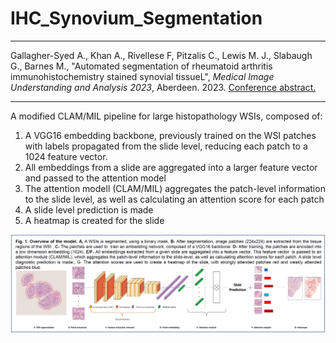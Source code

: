# IHC_Synovium_Segmentation

--------------

Gallagher-Syed A., Khan A., Rivellese F, Pitzalis C., Lewis M. J., Slabaugh G., Barnes M., "Automated segmentation of rheumatoid arthritis immunohistochemistry stained synovial tissueL", _Medical Image Understanding and Analysis 2023_, Aberdeen. 2023. <a href="https://github.com/AmayaGS/HistoMIL/blob/ac2ae80b998afc4f7298161562dba8bf2f688a4a/Automated_segmentation_of_Rheumatoid_Arthritis_Immunohistochemistry_stained_synovial_tissue.pdf" target="_blank">Conference abstract.</a>

--------------

A modified CLAM/MIL pipeline for large histopathology WSIs, composed of:

<ol>
  <li>A VGG16 embedding backbone, previously trained on the WSI patches with labels propagated from the slide level, reducing each patch to a 1024 feature vector. </li>
  <li>All embeddings from a slide are aggregated into a larger feature vector and passed to the attention model</li>
  <li>The attention modell (CLAM/MIL) aggregates the patch-level information to the slide level, as well as calculating an attention score for each patch</li>
  <li>A slide level prediction is made</li>
  <li>A heatmap is created for the slide</li>
</ol>

![alt text](https://github.com/AmayaGS/HistoMIL/blob/main/model.png?raw=true)

